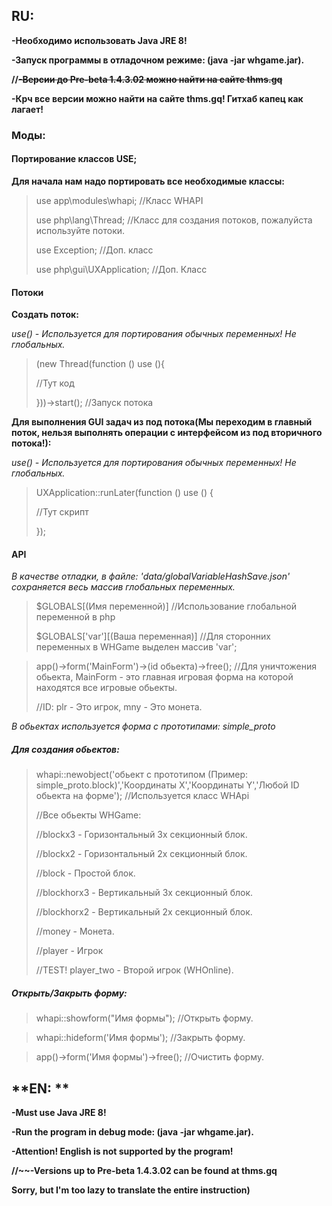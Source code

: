 ## **RU:**

**-Необходимо использовать Java JRE 8!**

**-Запуск программы в отладочном режиме: (java -jar whgame.jar).**

**//~~-Версии до Pre-beta 1.4.3.02 можно найти на сайте thms.gq~~**

**-Крч все версии можно найти на сайте thms.gq! Гитхаб капец как лагает!**

### Моды:

#### **Портирование классов USE;**
**Для начала нам надо портировать все необходимые классы:**
> use app\modules\whapi; //Класс WHAPI
> 
> use php\lang\Thread; //Класс для создания потоков, пожалуйста используйте потоки.
> 
> use Exception; //Доп. класс
> 
> use php\gui\UXApplication; //Доп. Класс

#### **Потоки**

**Создать поток:**

*use() - Используется для портирования обычных переменных! Не глобальных.*

> (new Thread(function () use (){  
> 
> //Тут код
> 
> }))->start(); //Запуск потока

**Для выполнения GUI задач из под потока(Мы переходим в главный поток, нельзя выполнять операции с интерфейсом из под вторичного потока!):**

*use() - Используется для портирования обычных переменных! Не глобальных.*

> UXApplication::runLater(function () use () {
>
> //Тут скрипт
> 
>  });

#### **API**

*В качестве отладки, в файле: 'data/globalVariableHashSave.json' сохраняется весь массив глобальных переменных.*

>$GLOBALS[(Имя переменной)] //Использование глобальной переменной в php
>
>$GLOBALS['var'][(Ваша переменная)] //Для сторонних переменных в WHGame выделен массив 'var';

> app()->form('MainForm')->(id обьекта)->free(); //Для уничтожения обьекта, MainForm - это главная игровая форма на которой находятся все игровые обьекты.
> 
> //ID: plr - Это игрок, mny - Это монета.

*В обьектах используется форма с прототипами: simple_proto*

##### Для создания обьектов:

> whapi::newobject('обьект с прототипом (Пример: simple_proto.block)','Координаты X','Координаты Y','Любой ID обьекта на форме'); //Используется класс WHApi
>
> //Все обьекты WHGame:
> 
> //blockx3 - Горизонтальный 3х секционный блок.
>
> //blockx2 - Горизонтальный 2х секционный блок.
>
> //block - Простой блок.
> 
> //blockhorx3 - Вертикальный 3х секционный блок.
>
> //blockhorx2 - Вертикальный 2х секционный блок.
>
> //money - Монета.
>
> //player - Игрок
> 
>//TEST! player_two - Второй игрок (WHOnline).

##### Открыть/Закрыть форму:

> whapi::showform("Имя формы"); //Открыть форму.

> whapi::hideform('Имя формы'); //Закрыть форму.

> app()->form('Имя формы')->free(); //Очистить форму.



## **EN: **

**-Must use Java JRE 8!**

**-Run the program in debug mode: (java -jar whgame.jar).**

**-Attention! English is not supported by the program!**

**//~~-Versions up to Pre-beta 1.4.3.02 can be found at thms.gq**

**Sorry, but I'm too lazy to translate the entire instruction)**
